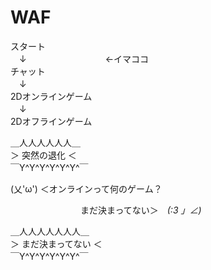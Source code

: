 # WAF

スタート  
　↓　　　　　　　　　←イマココ  
チャット  
　↓  
2Dオンラインゲーム  
　↓  
2Dオフラインゲーム  
  
＿人人人人人人＿  
＞ 突然の退化 ＜  
￣Y^Y^Y^Y^Y^Y^￣  
  
  
(乂'ω') ＜オンラインって何のゲーム？  
  
　　　　　　　　まだ決まってない＞　_(:3 」∠)_  
  
＿人人人人人人人＿  
＞ まだ決まってない ＜  
￣Y^Y^Y^Y^Y^Y^￣  


